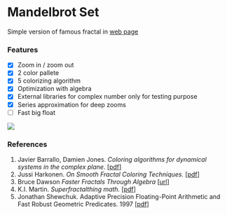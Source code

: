 # Mandelbrot Set

Simple version of famous fractal in [web page](http://htmlpreview.github.io/?https://github.com/munrocket/mandelbrot-set/blob/master/main.html)

### Features

- [X] Zoom in / zoom out
- [X] 2 color pallete
- [X] 5 colorizing algorithm
- [X] Optimization with algebra
- [X] External libraries for complex number only for testing purpose
- [X] Series approximation for deep zooms
- [ ] Fast big float

![](https://i.imgur.com/260LNbm.png)

### References

1. Javier Barrallo, Damien Jones. *Coloring algorithms for dynamical systems in the complex plane*. [[pdf](http://math.unipa.it/~grim/Jbarrallo.PDF)]
2. Jussi Harkonen. *On Smooth Fractal Coloring Techniques.* [[pdf](http://jussiharkonen.com/files/on_fractal_coloring_techniques(lo-res).pdf)]
3. Bruce Dawson *Faster Fractals Through Algebra* [[url](https://randomascii.wordpress.com/2011/08/13/faster-fractals-through-algebra/)]
4. K.I. Martin. *Superfractalthing math.* [[pdf](http://www.superfractalthing.co.nf/sft_maths.pdf)]
5. Jonathan Shewchuk. Adaptive Precision Floating-Point Arithmetic and Fast Robust Geometric Predicates. 1997 [[pdf](https://people.eecs.berkeley.edu/~jrs/papers/robustr.pdf)]